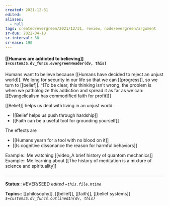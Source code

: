```yaml
---
created: 2021-12-31 
edited: 
aliases:
  - null
tags: created/evergreen/2021/12/31, review, node/evergreen/argument
sr-due: 2022-04-18
sr-interval: 30
sr-ease: 190
---
```


#### [[Humans are addicted to believing]] `$=customJS.dv_funcs.evergreenHeader(dv, this)`

Humans want to believe because [[Humans have decided to reject an unjust world]]. We long for security in our life so that we can [[progress]], so we turn to [[belief]]. 
^[To be clear, this thinking isn't wrong,
the problem is when we pathologize this addiction and spread it as far as we can: [[Evangelicalism has commodified faith for profit]]]

[[Belief]] helps us deal with living in an unjust world:
- [[Belief helps us push through hardship]]
- [[Faith can be a useful tool for grounding yourself]]

The effects are
- [[Humans yearn for a tool with no blood on it]]
- [[Is cognitive dissonance the reason for harmful behaviors]]

Example:: Me watching [[video_A brief history of quantom mechanics]]
Example:: Me learning about [[The history of meditation is a mixture of science and spirituality]]

### <hr class="footnote"/>

**Status**:: #EVER/SEED 
*edited `=this.file.mtime`*

**Topics**:: [[philosophy]], [[belief]], [[faith]], [[belief systems]]
*`$=customJS.dv_funcs.outlinedIn(dv, this)`*
